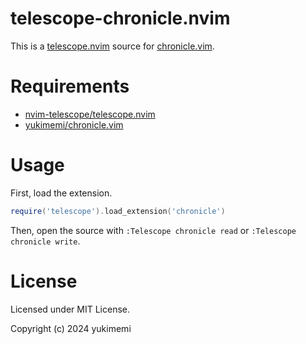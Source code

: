 # telescope-chronicle.nvim

This is a [telescope.nvim](https://github.com/nvim-telescope/telescope.nvim) source for [chronicle.vim](https://github.com/yukimemi/chronicle.vim).

# Requirements

- [nvim-telescope/telescope.nvim](https://github.com/nvim-telescope/telescope.nvim)
- [yukimemi/chronicle.vim](https://github.com/yukimemi/chronicle.vim)

# Usage

First, load the extension.

```lua
require('telescope').load_extension('chronicle')
```

Then, open the source with `:Telescope chronicle read` or `:Telescope chronicle write`.

# License

Licensed under MIT License.

Copyright (c) 2024 yukimemi

